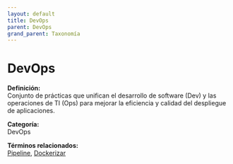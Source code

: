 ```yaml
---
layout: default
title: DevOps
parent: DevOps
grand_parent: Taxonomía
---
```


# DevOps

**Definición:**  
Conjunto de prácticas que unifican el desarrollo de software (Dev) y las operaciones de TI (Ops) para mejorar la eficiencia y calidad del despliegue de aplicaciones.

**Categoría:**  
DevOps 
  


**Términos relacionados:**  
[Pipeline](https://maleniski.github.io/diccionario-angl-tec-mx/docs/taxonomia/devops/pipeline.html), [Dockerizar](https://maleniski.github.io/diccionario-angl-tec-mx/docs/taxonomia/devops/dockerizar.html)
